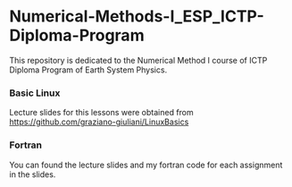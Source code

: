 # Numerical-Methods-I_ESP_ICTP-Diploma-Program
This repository is dedicated to the Numerical Method I course of ICTP Diploma Program of Earth System Physics.

### Basic Linux
Lecture slides for this lessons were obtained from https://github.com/graziano-giuliani/LinuxBasics

### Fortran
You can found the lecture slides and my fortran code for each assignment in the slides. 
